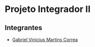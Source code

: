 # Projeto Integrador II

## Integrantes

- [Gabriel Vinicius Martins Correa](https://github.com/GabrielNebraska)

